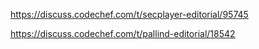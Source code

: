 https://discuss.codechef.com/t/secplayer-editorial/95745

https://discuss.codechef.com/t/pallind-editorial/18542

